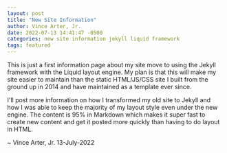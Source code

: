 ```yaml
---
layout: post
title: "New Site Information"
author: Vince Arter, Jr.
date: 2022-07-13 14:41:47 -0500
categories: new site information jekyll liquid framework
tags: featured
---
```

This is just a first information page about my site move to using the Jekyll framework with the Liquid layout engine. My plan is that this will make my site easier to maintain than the static HTML/JS/CSS site I built from the ground up in 2014 and have maintained as a template ever since.

I'll post more information on how I transformed my old site to Jekyll and how I was able to keep the majority of my layout style even under the new engine. The content is 95% in Markdown which makes it super fast to create new content and get it posted more quickly than having to do layout in HTML.

~ Vince Arter, Jr. 13-July-2022